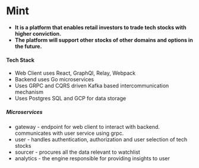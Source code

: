 # Mint

- <b>It is a platform that enables retail investors to trade tech stocks with higher conviction.</b>
- <b>The platform will support other stocks of other domains and options in the future. </b>

#### Tech Stack

- Web Client uses React, GraphQl, Relay, Webpack
- Backend uses Go microservices
- Uses GRPC and CQRS driven Kafka based intercommunication mechanism
- Uses Postgres SQL and GCP for data storage

##### Microservices

- gateway - endpoint for web client to interact with backend. communicates with user service using grpc.
- user - handles authentication, authorization and user selection of tech stocks
- sourcer - procures all the data relevant to watchlist
- analytics - the engine responsible for providing insights to user